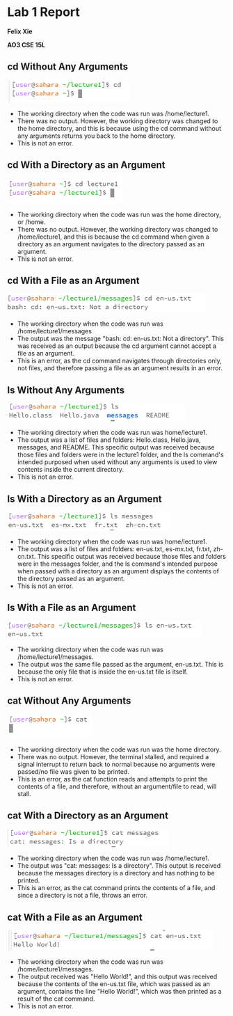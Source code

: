 # Lab 1 Report
**Felix Xie**

**AO3 CSE 15L**
## cd Without Any Arguments
![Image](Lab1Images/cdNoArg.PNG)
* The working directory when the code was run was /home/lecture1.
* There was no output. However, the working directory was changed to the home directory, and this is because using the cd command without any arguments returns you back to the home directory.
* This is not an error.

## cd With a Directory as an Argument
![Image](Lab1Images/cdDirArg.PNG)
* The working directory when the code was run was the home directory, or /home.
* There was no output. However, the working directory was changed to /home/lecture1, and this is because the cd command when given a directory as an argument navigates to the directory passed as an argument.
* This is not an error.

## cd With a File as an Argument
![Image](Lab1Images/cdFiArg.PNG)
* The working directory when the code was run was /home/lecture1/messages
* The output was the message "bash: cd: en-us.txt: Not a directory". This was received as an output because the cd argument cannot accept a file as an argument.
* This is an error, as the cd command navigates through directories only, not files, and therefore passing a file as an argument results in an error. 

## ls Without Any Arguments
![Image](Lab1Images/lsNoArg.PNG)
* The working directory when the code was run was home/lecture1.
* The output was a list of files and folders: Hello.class, Hello.java, messages, and README. This specific output was received because those files and folders were in the lecture1 folder, and the ls command's intended purposed when used without any arguments is used to view contents inside the current directory.
* This is not an error. 

## ls With a Directory as an Argument
![Image](Lab1Images/lsDirArg.PNG)
* The working directory when the code was run was home/lecture1.
* The output was a list of files and folders: en-us.txt, es-mx.txt, fr.txt, zh-cn.txt. This specific output was received because those files and folders were in the messages folder, and the ls command's intended purpose when passed with a directory as an argument displays the contents of the directory passed as an argument.
* This is not an error.

## ls With a File as an Argument
![Image](Lab1Images/lsFiArg.PNG)
* The working directory when the code was run was /home/lecture1/messages.
* The output was the same file passed as the argument, en-us.txt. This is because the only file that is inside the en-us.txt file is itself.
* This is not an error.
  
## cat Without Any Arguments
![Image](Lab1Images/catNoArg.PNG)
* The working directory when the code was run was the home directory.
* There was no output. However, the terminal stalled, and required a signal interrupt to return back to normal because no arguments were passed/no file was given to be printed.
* This is an error, as the cat function reads and attempts to print the contents of a file, and therefore, without an argument/file to read, will stall. 

## cat With a Directory as an Argument
![Image](Lab1Images/catDirArg.PNG)
* The working directory when the code was run was /home/lecture1.
* The output was "cat: messages: Is a directory". This output is received because the messages directory is a directory and has nothing to be printed.
* This is an error, as the cat command prints the contents of a file, and since a directory is not a file, throws an error. 

## cat With a File as an Argument
![Image](Lab1Images/catFiArg.PNG)
* The working directory when the code was run was /home/lecture1/messages.
* The output received was "Hello World!", and this output was received because the contents of the en-us.txt file, which was passed as an argument, contains the line "Hello World!", which was then printed as a result of the cat command.
* This is not an error. 
